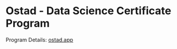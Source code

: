 # Ostad - Data Science Certificate Program
Program Details: [ostad.app](https://ostad.app/course/data-science-with-python)
